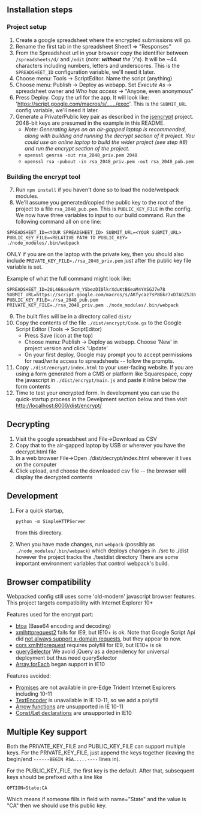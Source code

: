 ## Installation steps

### Project setup

1. Create a google spreadsheet where the encrypted submissions will go.
2. Rename the first tab in the spreadsheet Sheet1 => "Responses"
3. From the Spreadsheet url in your browser copy the identifier between `/spreadsheets/d/` and `/edit` (*note: **without** the '/'s*). It will be ~44 characters including numbers, letters and underscores.  This is the `SPREADSHEET_ID` configuration variable, we'll need it later.
3. Choose menu: Tools -> ScriptEditor.  Name the script (anything)
4. Choose menu: Publish -> Deploy as webapp.  Set *Execute As* -> spreadsheet owner and *Who has access* -> "Anyone, even anonymous"
5. Press Deploy.  Copy the url for the app.  It will look like: 'https://script.google.com/macros/s/....../exec'. This is the `SUBMIT_URL` config variable, we'll need it later.
6. Generate a Private/Public key pair as described in the [jsencrypt](https://github.com/travist/jsencrypt#how-to-use-this-library) project.  2048-bit keys are presumed in the example in this README.
   * _Note: Generating keys on an air-gapped laptop is recommended, along with building and running the decrypt section of it project.  You could use an online laptop to build the wider project (see step #8) and run the encrypt section of the project._
   * `openssl genrsa -out rsa_2048_priv.pem 2048`
   * `openssl rsa -pubout -in rsa_2048_priv.pem -out rsa_2048_pub.pem`

### Building the encrypt tool

7. Run `npm install` if you haven't done so to load the node/webpack modules.
8. We'll assume you generated/copied the public key to the root of the project to a file `rsa_2048_pub.pem`. This is `PUBLIC_KEY_FILE` in the config.  We now have three variables to input to our build command.  Run the following command all on one line:
```
SPREADSHEET_ID=<YOUR SPREADSHEET_ID> SUBMIT_URL=<YOUR SUBMIT_URL> PUBLIC_KEY_FILE=<RELATIVE PATH TO PUBLIC_KEY> ./node_modules/.bin/webpack
```

ONLY if you are on the laptop with the private key, then you should also include `PRIVATE_KEY_FILE=./rsa_2048_priv.pem` just after the public key file variable is set.

Example of what the full command might look like:
```
SPREADSHEET_ID=20L466aa6uYM_YSbezDI0lkrXduKtB6eaM4YXSGJ7w78  SUBMIT_URL=https://script.google.com/macros/s/AKfycaz7sP8Gkr7xD7AGZSJUnOtrVi2vwxbgUFl05RAX4WqFUhH9dVI/exec PUBLIC_KEY_FILE=./rsa_2048_pub.pem PRIVATE_KEY_FILE=./rsa_2048_priv.pem ./node_modules/.bin/webpack
```
9. The built files will be in a directory called `dist/`
10. Copy the contents of the file `./dist/encrypt/Code.gs` to the Google Script Editor (Tools -> ScriptEditor)
    * Press Save (icon at the top)
    * Choose menu: Publish -> Deploy as webapp.  Choose 'New' in project version and click 'Update'
    * On your first deploy, Google may prompt you to accept permissions for read/write access to spreadsheets -- follow the prompts.
11. Copy `./dist/encrypt/index.html` to your user-facing website.  If you are using a form generated from a CMS or platform like Squarespace, copy the javascript in `./dist/encrypt/main.js` and paste it inline below the form contents
12. Time to test your encrypted form.  In development you can use the quick-startup process in the Develpment section below and then visit [http://localhost:8000/dist/encrypt/](http://localhost:8000/dist/encrypt/)


## Decrypting

1. Visit the google spreadsheet and File->Download as CSV
2. Copy that to the air-gapped laptop by USB or wherever you have the decrypt.html file
3. In a web browser File->Open ./dist/decrypt/index.html wherever it lives on the computer
4. Click upload, and choose the downloaded csv file -- the browser will display the decrypted contents


## Development
1. For a quick startup,
    ````
    python -m SimpleHTTPServer
    ````
    from this directory.

2. When you have made changes, run `webpack` (possibly as `./node_modules/.bin/webpack`)
   which deploys changes in ./src to ./dist however the project tracks the ./testdist directory
   There are some important environment variables that control webpack's build.

## Browser compatibility

Webpacked config still uses some 'old-modern' javascript browser features.
This project targets compatibility with Internet Explorer 10+

Features used for the encrypt part:

* [btoa](https://caniuse.com/#feat=atob-btoa) (Base64 encoding and decoding)
* [xmlhttprequest2](https://caniuse.com/#feat=xhr2) fails for IE9, but IE10+ is ok. Note that Google Script Api did [not always support x-domain requests](https://ctrlq.org/code/20197-jquery-ajax-call-google-script), but they appear to now.
* [cors xmlhttprequest](https://caniuse.com/#feat=cors) requires polyfill for IE9, but IE10+ is ok
* [querySelector](https://caniuse.com/#feat=queryselector) We avoid jQuery as a dependency for universal deployment but thus need querySelector
* [Array.forEach](https://caniuse.com/#feat=es5) began support in IE10

Features avoided:
* [Promises](https://caniuse.com/#feat=promises) are not available in pre-Edge Trident Internet Explorers including 10-11
* [TextEncoder](https://caniuse.com/#feat=textencoder) is unavailable in IE 10-11, so we add a polyfill
* [Arrow functions](https://caniuse.com/#feat=arrow-functions) are unsupported in IE 10-11
* [Const/Let declarations](https://caniuse.com/#feat=const) are unsupported in IE10

## Multiple Key support

Both the PRIVATE_KEY_FILE and PUBLIC_KEY_FILE can support multiple keys.
For the PRIVATE_KEY_FILE, just append the keys together (leaving the begin/end `------BEGIN RSA.....----` lines in).

For the PUBLIC_KEY_FILE, the first key is the default.
After that, subsequent keys should be prefixed with a line like
```
OPTION=State:CA
```
Which means if someone fills in field with name="State" and the value is "CA" then we should use this public key.

